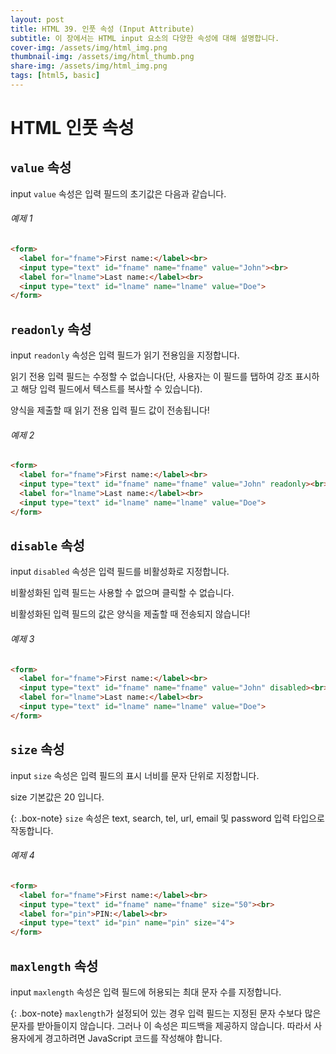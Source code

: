 ```yaml
---
layout: post
title: HTML 39. 인풋 속성 (Input Attribute)
subtitle: 이 장에서는 HTML input 요소의 다양한 속성에 대해 설명합니다.
cover-img: /assets/img/html_img.png
thumbnail-img: /assets/img/html_thumb.png
share-img: /assets/img/html_img.png
tags: [html5, basic]
---
```


# HTML 인풋 속성

## ```value``` 속성

input ```value``` 속성은 입력 필드의 초기값은 다음과 같습니다.

###### 예제 1

```html
<form>
  <label for="fname">First name:</label><br>
  <input type="text" id="fname" name="fname" value="John"><br>
  <label for="lname">Last name:</label><br>
  <input type="text" id="lname" name="lname" value="Doe">
</form>
```

## ```readonly``` 속성

input ```readonly``` 속성은 입력 필드가 읽기 전용임을 지정합니다.

읽기 전용 입력 필드는 수정할 수 없습니다(단, 사용자는 이 필드를 탭하여 강조 표시하고 해당 입력 필드에서 텍스트를 복사할 수 있습니다).

양식을 제출할 때 읽기 전용 입력 필드 값이 전송됩니다!

###### 예제 2

```html
<form>
  <label for="fname">First name:</label><br>
  <input type="text" id="fname" name="fname" value="John" readonly><br>
  <label for="lname">Last name:</label><br>
  <input type="text" id="lname" name="lname" value="Doe">
</form>
```

## ```disable``` 속성

input ```disabled``` 속성은 입력 필드를 비활성화로 지정합니다.

비활성화된 입력 필드는 사용할 수 없으며 클릭할 수 없습니다.

비활성화된 입력 필드의 값은 양식을 제출할 때 전송되지 않습니다!

###### 예제 3

```html
<form>
  <label for="fname">First name:</label><br>
  <input type="text" id="fname" name="fname" value="John" disabled><br>
  <label for="lname">Last name:</label><br>
  <input type="text" id="lname" name="lname" value="Doe">
</form>
```

## ```size``` 속성

input ```size``` 속성은 입력 필드의 표시 너비를 문자 단위로 지정합니다.

size 기본값은 20 입니다.

{: .box-note}
```size``` 속성은 text, search, tel, url, email 및 password 입력 타입으로 작동합니다.

###### 예제 4

```html
<form>
  <label for="fname">First name:</label><br>
  <input type="text" id="fname" name="fname" size="50"><br>
  <label for="pin">PIN:</label><br>
  <input type="text" id="pin" name="pin" size="4">
</form>
```

## ```maxlength``` 속성

input ```maxlength``` 속성은 입력 필드에 허용되는 최대 문자 수를 지정합니다.

{: .box-note}
```maxlength```가 설정되어 있는 경우 입력 필드는 지정된 문자 수보다 많은 문자를 받아들이지 않습니다. 그러나 이 속성은 피드백을 제공하지 않습니다. 따라서 사용자에게 경고하려면 JavaScript 코드를 작성해야 합니다.
